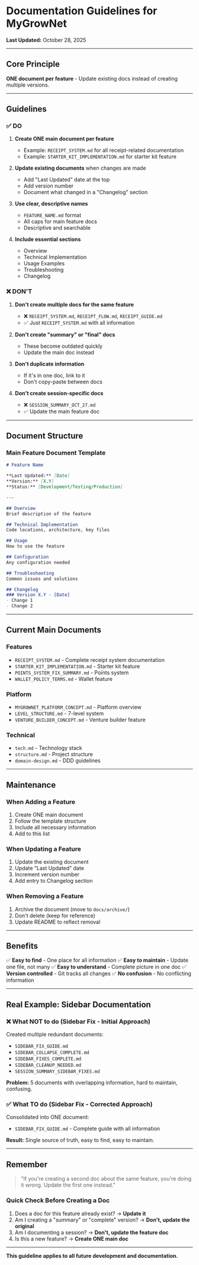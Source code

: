 # Documentation Guidelines for MyGrowNet

**Last Updated:** October 28, 2025

---

## Core Principle

**ONE document per feature** - Update existing docs instead of creating multiple versions.

---

## Guidelines

### ✅ DO

1. **Create ONE main document per feature**
   - Example: `RECEIPT_SYSTEM.md` for all receipt-related documentation
   - Example: `STARTER_KIT_IMPLEMENTATION.md` for starter kit feature

2. **Update existing documents** when changes are made
   - Add "Last Updated" date at the top
   - Add version number
   - Document what changed in a "Changelog" section

3. **Use clear, descriptive names**
   - `FEATURE_NAME.md` format
   - All caps for main feature docs
   - Descriptive and searchable

4. **Include essential sections**
   - Overview
   - Technical Implementation
   - Usage Examples
   - Troubleshooting
   - Changelog

### ❌ DON'T

1. **Don't create multiple docs for the same feature**
   - ❌ `RECEIPT_SYSTEM.md`, `RECEIPT_FLOW.md`, `RECEIPT_GUIDE.md`
   - ✅ Just `RECEIPT_SYSTEM.md` with all information

2. **Don't create "summary" or "final" docs**
   - These become outdated quickly
   - Update the main doc instead

3. **Don't duplicate information**
   - If it's in one doc, link to it
   - Don't copy-paste between docs

4. **Don't create session-specific docs**
   - ❌ `SESSION_SUMMARY_OCT_27.md`
   - ✅ Update the main feature doc

---

## Document Structure

### Main Feature Document Template

```markdown
# Feature Name

**Last Updated:** [Date]
**Version:** [X.Y]
**Status:** [Development/Testing/Production]

---

## Overview
Brief description of the feature

## Technical Implementation
Code locations, architecture, key files

## Usage
How to use the feature

## Configuration
Any configuration needed

## Troubleshooting
Common issues and solutions

## Changelog
### Version X.Y - [Date]
- Change 1
- Change 2
```

---

## Current Main Documents

### Features
- `RECEIPT_SYSTEM.md` - Complete receipt system documentation
- `STARTER_KIT_IMPLEMENTATION.md` - Starter kit feature
- `POINTS_SYSTEM_FIX_SUMMARY.md` - Points system
- `WALLET_POLICY_TERMS.md` - Wallet feature

### Platform
- `MYGROWNET_PLATFORM_CONCEPT.md` - Platform overview
- `LEVEL_STRUCTURE.md` - 7-level system
- `VENTURE_BUILDER_CONCEPT.md` - Venture builder feature

### Technical
- `tech.md` - Technology stack
- `structure.md` - Project structure
- `domain-design.md` - DDD guidelines

---

## Maintenance

### When Adding a Feature
1. Create ONE main document
2. Follow the template structure
3. Include all necessary information
4. Add to this list

### When Updating a Feature
1. Update the existing document
2. Update "Last Updated" date
3. Increment version number
4. Add entry to Changelog section

### When Removing a Feature
1. Archive the document (move to `docs/archive/`)
2. Don't delete (keep for reference)
3. Update README to reflect removal

---

## Benefits

✅ **Easy to find** - One place for all information
✅ **Easy to maintain** - Update one file, not many
✅ **Easy to understand** - Complete picture in one doc
✅ **Version controlled** - Git tracks all changes
✅ **No confusion** - No conflicting information

---

## Real Example: Sidebar Documentation

### ❌ What NOT to do (Sidebar Fix - Initial Approach)
Created multiple redundant documents:
- `SIDEBAR_FIX_GUIDE.md`
- `SIDEBAR_COLLAPSE_COMPLETE.md`
- `SIDEBAR_FIXES_COMPLETE.md`
- `SIDEBAR_CLEANUP_NEEDED.md`
- `SESSION_SUMMARY_SIDEBAR_FIXES.md`

**Problem:** 5 documents with overlapping information, hard to maintain, confusing.

### ✅ What TO do (Sidebar Fix - Corrected Approach)
Consolidated into ONE document:
- `SIDEBAR_FIX_GUIDE.md` - Complete guide with all information

**Result:** Single source of truth, easy to find, easy to maintain.

---

## Remember

> "If you're creating a second doc about the same feature, you're doing it wrong. Update the first one instead."

### Quick Check Before Creating a Doc
1. Does a doc for this feature already exist? → **Update it**
2. Am I creating a "summary" or "complete" version? → **Don't, update the original**
3. Am I documenting a session? → **Don't, update the feature doc**
4. Is this a new feature? → **Create ONE main doc**

---

**This guideline applies to all future development and documentation.**
